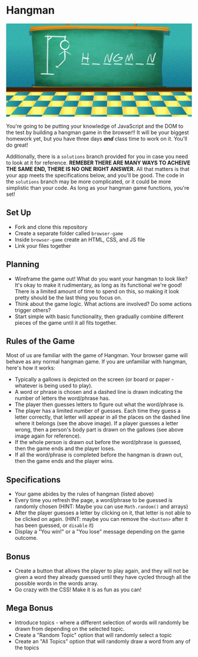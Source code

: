 # Hangman
<p align="center"><img src="hangman_banner.png"></p>

You're going to be putting your knowledge of JavaScript and the DOM to the test by building a hangman game in the browser!! It will be your biggest homework yet, but you have three days ***and*** class time to work on it. You'll do great!

Additionally, there is a `solutions` branch provided for you in case you need to look at it for reference. **REMEBER THERE ARE MANY WAYS TO ACHEIVE THE SAME END, THERE IS NO ONE RIGHT ANSWER.** All that matters is that your app meets the specifications below, and you'll be good. The code in the `solutions` branch may be more complicated, or it could be more simplistic than your code. As long as your hangman game functions, you're set!


## Set Up
- Fork and clone this repository
- Create a separate folder called `browser-game`
- Inside `browser-game` create an HTML, CSS, and JS file
- Link your files together


## Planning
- Wireframe the game out! What do you want your hangman to look like? It's okay to make it rudimentary, as long as its functional we're good! There is a limited amount of time to spend on this, so making it look pretty should be the last thing you focus on.
- Think about the game logic. What actions are involved? Do some actions trigger others?
- Start simple with basic functionality, then gradually combine different pieces of the game until it all fits together.


## Rules of the Game
Most of us are familiar with the game of Hangman. Your browser game will behave as any normal hangman game. If you are unfamiliar with hangman, here's how it works:

- Typically a gallows is depicted on the screen (or board or paper - whatever is being used to play).
- A word or phrase is chosen and a dashed line is drawn indicating the number of letters the word/phrase has.
- The player then guesses letters to figure out what the word/phrase is. 
- The player has a limited number of guesses. Each time they guess a letter correctly, that letter will appear in all the places on the dashed line where it belongs (see the above image). If a player guesses a letter wrong, then a person's body part is drawn on the gallows (see above image again for reference).
- If the whole person is drawn out before the word/phrase is guessed, then the game ends and the player loses.
- If all the word/phrase is completed before the hangman is drawn out, then the game ends and the player wins.


## Specifications
- Your game abides by the rules of hangman (listed above)
- Every time you refresh the page, a word/phrase to be guessed is randomly chosen (HINT: Maybe you can use `Math.random()` and arrays)
- After the player guesses a letter by clicking on it, that letter is not able to be clicked on again. (HINT: maybe you can remove the `<button>` after it has been guessed, or `disable` it)
- Display a "You win!" or a "You lose" message depending on the game outcome.


## Bonus
- Create a button that allows the player to play again, and they will not be given a word they already guessed until they have cycled through all the possible words in the words array.
- Go crazy with the CSS! Make it is as fun as you can!


## Mega Bonus
- Introduce topics - where a different selection of words will randomly be drawn from depending on the selected topic. 
- Create a "Random Topic" option that will randomly select a topic
- Create an "All Topics" option that will randomly draw a word from any of the topics